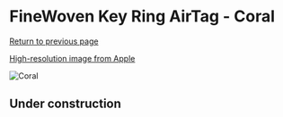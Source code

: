 # FineWoven Key Ring AirTag - Coral

[Return to previous page](/airtag)

[High-resolution image from Apple](https://store.storeimages.cdn-apple.com/8756/as-images.apple.com/is/MT2M3?wid=4500&hei=4500&fmt=png)

<div style="width: 500px"><img src="/everyphone/MT2M3.png" alt="Coral"></div>

## Under construction
